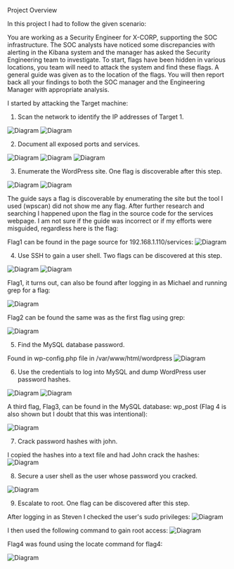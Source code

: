 Project Overview

In this project I had to follow the given scenario:

You are working as a Security Engineer for X-CORP, supporting the SOC infrastructure. The SOC analysts have noticed some discrepancies with alerting in the Kibana system and the manager has asked the Security Engineering team to investigate.
To start, flags have been hidden in various locations, you team will need to attack the system and find these flags. A general guide was given as to the location of the flags.
You will then report back all your findings to both the SOC manager and the Engineering Manager with appropriate analysis.

I started by attacking the Target machine:

1. Scan the network to identify the IP addresses of Target 1.

![Diagram](https://github.com/jmarti1226/cyber-sec/blob/main/RedTeamProject/images/initial_nmap_results.png)
![Diagram](https://github.com/jmarti1226/cyber-sec/blob/main/RedTeamProject/images/initial_nmap_results2.png)

2. Document all exposed ports and services.

![Diagram](https://github.com/jmarti1226/cyber-sec/blob/main/RedTeamProject/images/vuln_scan.png)
![Diagram](https://github.com/jmarti1226/cyber-sec/blob/main/RedTeamProject/images/vuln_scan2.png)
![Diagram](https://github.com/jmarti1226/cyber-sec/blob/main/RedTeamProject/images/vuln_scan3.png)

3. Enumerate the WordPress site. One flag is discoverable after this step.

![Diagram](https://github.com/jmarti1226/cyber-sec/blob/main/RedTeamProject/images/wordpress_scan.png)
![Diagram](https://github.com/jmarti1226/cyber-sec/blob/main/RedTeamProject/images/wordpress_scan2.png)

The guide says a flag is discoverable by enumerating the site but the tool I used (wpscan) did not show me any flag. After further research and searching I happened upon the flag in the source code for the services webpage. I am not sure if the guide was incorrect or if my efforts were misguided, regardless here is the flag: 

Flag1 can be found in the page source for 192.168.1.110/services:
![Diagram](https://github.com/jmarti1226/cyber-sec/blob/main/RedTeamProject/images/flag1_pagesource.png)

4. Use SSH to gain a user shell. Two flags can be discovered at this step.

![Diagram](https://github.com/jmarti1226/cyber-sec/blob/main/RedTeamProject/images/hydra_michael.png)
![Diagram](https://github.com/jmarti1226/cyber-sec/blob/main/RedTeamProject/images/ssh_michael.png)

Flag1, it turns out, can also be found after logging in as Michael and running grep for a flag:

![Diagram](https://github.com/jmarti1226/cyber-sec/blob/main/RedTeamProject/images/flag1_grep.png)

Flag2 can be found the same was as the first flag using grep:

![Diagram](https://github.com/jmarti1226/cyber-sec/blob/main/RedTeamProject/images/flag2.png)


5. Find the MySQL database password.

Found in wp-config.php file in /var/www/html/wordpress
![Diagram](https://github.com/jmarti1226/cyber-sec/blob/main/RedTeamProject/images/MySQL_login.png)

6. Use the credentials to log into MySQL and dump WordPress user password hashes.

![Diagram](https://github.com/jmarti1226/cyber-sec/blob/main/RedTeamProject/images/logged_into_mysql.png)
![Diagram](https://github.com/jmarti1226/cyber-sec/blob/main/RedTeamProject/images/wp_hashes.png)

A third flag, Flag3, can be found in the MySQL database: wp_post (Flag 4 is also shown but I doubt that this was intentional):

![Diagram](https://github.com/jmarti1226/cyber-sec/blob/main/RedTeamProject/images/flag3.png)

7. Crack password hashes with john.

I copied the hashes into a text file and had John crack the hashes:
![Diagram](https://github.com/jmarti1226/cyber-sec/blob/main/RedTeamProject/images/john_output.png)

8. Secure a user shell as the user whose password you cracked.

![Diagram](https://github.com/jmarti1226/cyber-sec/blob/main/RedTeamProject/images/steven_elevated.png)

9. Escalate to root. One flag can be discovered after this step.

After logging in as Steven I checked the user's sudo privileges:
![Diagram](https://github.com/jmarti1226/cyber-sec/blob/main/RedTeamProject/images/sudo_priv.png)

I then used the following command to gain root access:
![Diagram](https://github.com/jmarti1226/cyber-sec/blob/main/RedTeamProject/images/python_root.png)

Flag4 was found using the locate command for flag4:

![Diagram](https://github.com/jmarti1226/cyber-sec/blob/main/RedTeamProject/images/flag4.png)